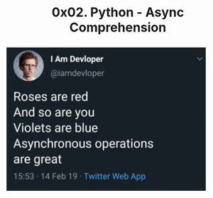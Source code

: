 # <p align='center'>0x02. Python - Async Comprehension</p>

<img src="../imgs/0x02-Python_Async_Comprehension.png" width="450" />

